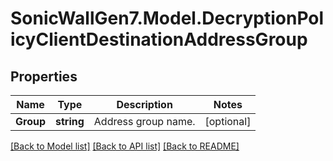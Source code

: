 # SonicWallGen7.Model.DecryptionPolicyClientDestinationAddressGroup

## Properties

Name | Type | Description | Notes
------------ | ------------- | ------------- | -------------
**Group** | **string** | Address group name. | [optional] 

[[Back to Model list]](../README.md#documentation-for-models) [[Back to API list]](../README.md#documentation-for-api-endpoints) [[Back to README]](../README.md)

